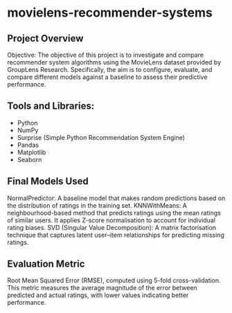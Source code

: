 # movielens-recommender-systems

## Project Overview

Objective: The objective of this project is to investigate and compare recommender system algorithms using the MovieLens dataset provided by GroupLens Research. Specifically, the aim is to configure, evaluate, and compare different models against a baseline to assess their predictive performance.

## Tools and Libraries:

- Python
- NumPy
- Surprise (Simple Python Recommendation System Engine)
- Pandas
- Matplotlib
- Seaborn

## Final Models Used

NormalPredictor: A baseline model that makes random predictions based on the distribution of ratings in the training set.
KNNWithMeans: A neighbourhood-based method that predicts ratings using the mean ratings of similar users. It applies Z-score normalisation to account for individual rating biases.
SVD (Singular Value Decomposition): A matrix factorisation technique that captures latent user–item relationships for predicting missing ratings.

## Evaluation Metric

Root Mean Squared Error (RMSE), computed using 5-fold cross-validation. This metric measures the average magnitude of the error between predicted and actual ratings, with lower values indicating better performance.
